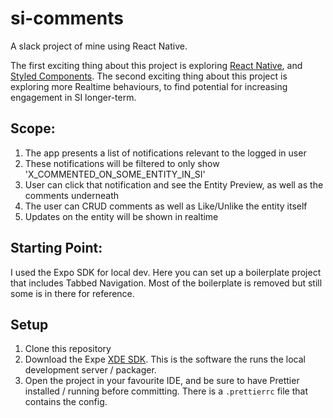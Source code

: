# si-comments
A slack project of mine using React Native.

The first exciting thing about this project is exploring <a href="https://facebook.github.io/react-native/">React Native</a>, and <a href="http://www.styled-components.com">Styled Components</a>.
The second exciting thing about this project is exploring more Realtime behaviours, to find potential for increasing engagement in SI longer-term.

## Scope:
1. The app presents a list of notifications relevant to the logged in user
2. These notifications will be filtered to only show 'X_COMMENTED_ON_SOME_ENTITY_IN_SI'
3. User can click that notification and see the Entity Preview, as well as the comments underneath
4. The user can CRUD comments as well as Like/Unlike the entity itself
5. Updates on the entity will be shown in realtime

## Starting Point:
I used the Expo SDK for local dev. Here you can set up a boilerplate project that includes Tabbed Navigation. Most of the boilerplate is removed but still some is in there for reference.

## Setup
1. Clone this repository
2. Download the Expe <a href="https://expo.io/tools">XDE SDK</a>. This is the software the runs the local development server / packager.
3. Open the project in your favourite IDE, and be sure to have Prettier installed / running before committing. There is a `.prettierrc` file that contains the config. 
